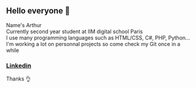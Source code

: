 ## Hello everyone :wave:

Name's Arthur  
Currently second year student at IIM digital school Paris  
I use many programming languages such as HTML/CSS, C#, PHP, Python...  
I'm working a lot on personnal projects so come check my Git once in a while  

### [Linkedin](https://www.linkedin.com/in/arthur-prud-homme)

Thanks :ok_hand:
